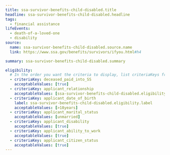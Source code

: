 ```yaml
---
title: ssa-survivor-benefits-child-disabled.title
headline: ssa-survivor-benefits-child-disabled.headline
tags:
  - financial assistance
lifeEvents:
  - death-of-a-loved-one
  - disability
source:
  name: ssa-survivor-benefits-child-disabled.source.name
  link: https://www.ssa.gov/benefits/survivors/ifyou.html#h4

summary: ssa-survivor-benefits-child-disabled.summary

eligibility:
  # In the order you want the criteria to display, list criteriaKeys from the csv here, each followed by a comma-separated list of which values indicate eligibility for that criteria. Wrap individual values in quotes if they have inner commas.
  - criteriaKey: deceased_paid_into_SS
    acceptableValues: [true]
  - criteriaKey: applicant_relationship
    acceptableValues: [ssa-survivor-benefits-child-disabled.eligibility.acceptableValues]
  - criteriaKey: applicant_date_of_birth
    label: ssa-survivor-benefits-child-disabled.eligibility.label
    acceptableValues: [>18years]
  - criteriaKey: applicant_marital_status
    acceptableValues: [unmarried]
  - criteriaKey: applicant_disability
    acceptableValues: [true]
  - criteriaKey: applicant_ability_to_work
    acceptableValues: [true]
  - criteriaKey: applicant_citizen_status
    acceptableValues: [true]
---
```

